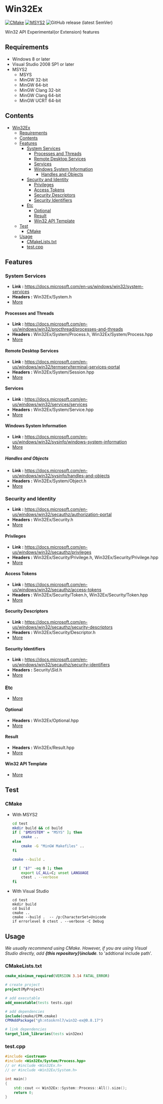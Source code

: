 # Win32Ex

[![CMake](https://github.com/ntoskrnl7/win32-ex/actions/workflows/cmake.yml/badge.svg)](https://github.com/ntoskrnl7/win32-ex/actions/workflows/cmake.yml) [![MSYS2](https://github.com/ntoskrnl7/win32-ex/actions/workflows/msys2.yml/badge.svg)](https://github.com/ntoskrnl7/win32-ex/actions/workflows/msys2.yml) ![GitHub release (latest SemVer)](https://img.shields.io/github/v/release/ntoskrnl7/win32-ex)

Win32 API Experimental(or Extension) features

## Requirements

- Windows 8 or later
- Visual Studio 2008 SP1 or later
- MSYS2
  - MSYS
  - MinGW 32-bit
  - MinGW 64-bit
  - MinGW Clang 32-bit
  - MinGW Clang 64-bit
  - MinGW UCRT 64-bit

## Contents

- [Win32Ex](#win32ex)
  - [Requirements](#requirements)
  - [Contents](#contents)
  - [Features](#features)
    - [System Services](#system-services)
      - [Processes and Threads](#processes-and-threads)
      - [Remote Desktop Services](#remote-desktop-services)
      - [Services](#services)
      - [Windows System Information](#windows-system-information)
        - [Handles and Objects](#handles-and-objects)
    - [Security and Identity](#security-and-identity)
      - [Privileges](#privileges)
      - [Access Tokens](#access-tokens)
      - [Security Descriptors](#security-descriptors)
      - [Security Identifiers](#security-identifiers)
    - [Etc](#etc)
      - [Optional](#optional)
      - [Result](#result)
      - [Win32 API Template](#win32-api-template)
  - [Test](#test)
    - [CMake](#cmake)
  - [Usage](#usage)
    - [CMakeLists.txt](#cmakeliststxt)
    - [test.cpp](#testcpp)

## Features

### System Services

- **Link :** <https://docs.microsoft.com/en-us/windows/win32/system-services>
- **Headers :** Win32Ex/System.h
- [More](docs/system-services.md)

#### Processes and Threads

- **Link :** <https://docs.microsoft.com/en-us/windows/win32/procthread/processes-and-threads>
- **Headers :** Win32Ex/System/Process.h, Win32Ex/System/Process.hpp
- [More](docs/procthread.md)

#### Remote Desktop Services

- **Link :** <https://docs.microsoft.com/en-us/windows/win32/termserv/terminal-services-portal>
- **Headers :** Win32Ex/System/Session.hpp
- [More](docs/termserv.md)

#### Services

- **Link :** <https://docs.microsoft.com/en-us/windows/win32/services/services>
- **Headers :** Win32Ex/System/Service.hpp
- [More](docs/services.md)

#### Windows System Information

- **Link :** <https://docs.microsoft.com/en-us/windows/win32/sysinfo/windows-system-information>
- [More](docs/sysinfo.md)

##### Handles and Objects

- **Link :** <https://docs.microsoft.com/en-us/windows/win32/sysinfo/handles-and-objects>
- **Headers :** Win32Ex/System/Object.h
- [More](docs/sysinfo/handles-and-objects.md)

### Security and Identity

- **Link :** <https://docs.microsoft.com/en-us/windows/win32/secauthz/authorization-portal>
- **Headers :** Win32Ex/Security.h
- [More](docs/secauthz.md)

#### Privileges

- **Link :** <https://docs.microsoft.com/en-us/windows/win32/secauthz/privileges>
- **Headers :** Win32Ex/Security/Privilege.h, Win32Ex/Security/Privilege.hpp
- [More](docs/secauthz/privileges.md)

#### Access Tokens

- **Link :** <https://docs.microsoft.com/en-us/windows/win32/secauthz/access-tokens>
- **Headers :** Win32Ex/Security/Token.h, Win32Ex/Security/Token.hpp
- [More](docs/secauthz/access-tokens.md)

#### Security Descriptors

- **Link :** <https://docs.microsoft.com/en-us/windows/win32/secauthz/security-descriptors>
- **Headers :** Win32Ex/Security/Descriptor.h
- [More](docs/secauthz/security-descriptors.md)

#### Security Identifiers

- **Link :** <https://docs.microsoft.com/en-us/windows/win32/secauthz/security-identifiers>
- **Headers :** Security\Sid.h
- [More](docs/secauthz/security-identifiers.md)

### Etc

- [More](docs/etc.md)

#### Optional

- **Headers :** Win32Ex/Optional.hpp
- [More](docs/etc/optional.md)

#### Result

- **Headers :** Win32Ex/Result.hpp
- [More](docs/etc/result.md)

#### Win32 API Template

- [More](docs/etc/api-tmpl.md)

## Test

### CMake

- With MSYS2

  ```bash
  cd test
  mkdir build && cd build
  if [ "$MSYSTEM" = "MSYS" ]; then
      cmake ..
  else
      cmake -G "MinGW Makefiles" ..
  fi

  cmake --build .

  if [ "$?" -eq 0 ]; then
      export LC_ALL=C; unset LANGUAGE
      ctest . --verbose
  fi
  ```

- With Visual Studio

  ```batch
  cd test
  mkdir build
  cd build
  cmake ..
  cmake --build .  -- /p:CharacterSet=Unicode
  if errorlevel 0 ctest . --verbose -C Debug
  ```

## Usage

*We usually recommend using CMake. However, if you are using Visual Studio directly, add **{this repository}\include**.* to 'addtional include path'.

### CMakeLists.txt

```cmake
cmake_minimum_required(VERSION 3.14 FATAL_ERROR)

# create project
project(MyProject)

# add executable
add_executable(tests tests.cpp)

# add dependencies
include(cmake/CPM.cmake)
CPMAddPackage("gh:ntoskrnl7/win32-ex@0.8.17")

# link dependencies
target_link_libraries(tests win32ex)
```

### test.cpp

```C++
#include <iostream>
#include <Win32Ex/System/Process.hpp>
// or #include <Win32Ex.h>
// or #include <Win32Ex/System.h>

int main()
{
    std::cout << Win32Ex::System::Process::All().size();
    return 0;
}
```
